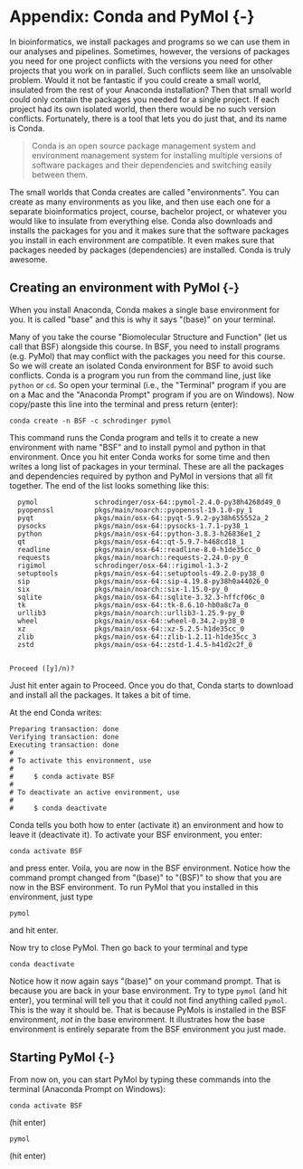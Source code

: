 # Appendix: Conda and PyMol {-}

In bioinformatics, we install packages and programs so we can use them in our analyses and pipelines. Sometimes, however, the versions of packages you need for one project conflicts with the versions you need for other projects that you work on in parallel. Such conflicts seem like an unsolvable problem. Would it not be fantastic if you could create a small world, insulated from the rest of your Anaconda installation? Then that small world could only contain the packages you needed for a single project. If each project had its own isolated world, then there would be no such version conflicts. Fortunately, there is a tool that lets you do just that, and its name is Conda.

> Conda is an open source package management system and environment management system for installing multiple versions of software packages and their dependencies and switching easily between them.

The small worlds that Conda creates are called "environments". You can create as many environments as you like, and then use each one for a separate bioinformatics project, course, bachelor project, or whatever you would like to insulate from everything else. Conda also downloads and installs the packages for you and it makes sure that the software packages you install in each environment are compatible. It even makes sure that packages needed by packages (dependencies) are installed. Conda is truly awesome.


## Creating an environment with PyMol {-}

When you install Anaconda, Conda makes a single base environment for you. It is called "base" and this is why it says "(base)" on your terminal.

Many of you take the course "Biomolecular Structure and Function" (let us call that BSF) alongside this course. In BSF, you need to install programs (e.g. PyMol) that may conflict with the packages you need for this course. So we will create an isolated Conda environment for BSF to avoid such conflicts. Conda is a program you run from the command line, just like `python` or `cd`. So open your terminal (i.e., the "Terminal" program if you are on a Mac and the "Anaconda Prompt" program if you are on Windows). Now copy/paste this line into the terminal and press return (enter):

```
conda create -n BSF -c schrodinger pymol
```

This command runs the Conda program and tells it to create a new environment with name "BSF" and to install pymol and python in that environment. Once you hit enter Conda works for some time and then writes a long list of packages in your terminal. These are all the packages and dependencies required by python and PyMol in versions that all fit together. The end of the list looks something like this:

```
  pymol              schrodinger/osx-64::pymol-2.4.0-py38h4268d49_0
  pyopenssl          pkgs/main/noarch::pyopenssl-19.1.0-py_1
  pyqt               pkgs/main/osx-64::pyqt-5.9.2-py38h655552a_2
  pysocks            pkgs/main/osx-64::pysocks-1.7.1-py38_1
  python             pkgs/main/osx-64::python-3.8.3-h26836e1_2
  qt                 pkgs/main/osx-64::qt-5.9.7-h468cd18_1
  readline           pkgs/main/osx-64::readline-8.0-h1de35cc_0
  requests           pkgs/main/noarch::requests-2.24.0-py_0
  rigimol            schrodinger/osx-64::rigimol-1.3-2
  setuptools         pkgs/main/osx-64::setuptools-49.2.0-py38_0
  sip                pkgs/main/osx-64::sip-4.19.8-py38h0a44026_0
  six                pkgs/main/noarch::six-1.15.0-py_0
  sqlite             pkgs/main/osx-64::sqlite-3.32.3-hffcf06c_0
  tk                 pkgs/main/osx-64::tk-8.6.10-hb0a8c7a_0
  urllib3            pkgs/main/noarch::urllib3-1.25.9-py_0
  wheel              pkgs/main/osx-64::wheel-0.34.2-py38_0
  xz                 pkgs/main/osx-64::xz-5.2.5-h1de35cc_0
  zlib               pkgs/main/osx-64::zlib-1.2.11-h1de35cc_3
  zstd               pkgs/main/osx-64::zstd-1.4.5-h41d2c2f_0


Proceed ([y]/n)?
```

Just hit enter again to Proceed. Once you do that, Conda starts to download and install all the packages. It takes a bit of time.

At the end Conda writes:

```
Preparing transaction: done
Verifying transaction: done
Executing transaction: done
#
# To activate this environment, use
#
#     $ conda activate BSF
#
# To deactivate an active environment, use
#
#     $ conda deactivate
```

Conda tells you both how to enter (activate it) an environment and how to leave it (deactivate it). To activate your BSF environment, you enter:

```
conda activate BSF
```

and press enter. Voila, you are now in the BSF environment. Notice how the command prompt changed from "(base)" to "(BSF)" to show that you are now in the BSF environment. To run PyMol that you installed in this environment, just type

```
pymol
```

and hit enter.

Now try to close PyMol. Then go back to your terminal and type

```
conda deactivate
```

Notice how it now again says "(base)" on your command prompt. That is because you are back in your base environment. Try to type `pymol` (and hit enter), you terminal will tell you that it could not find anything called `pymol`. This is the way it should be. That is because PyMols is installed in the BSF environment, *not* in the base environment. It illustrates how the base environment is entirely separate from the BSF environment you just made.

## Starting PyMol {-}

From now on, you can start PyMol by typing these commands into the terminal (Anaconda Prompt on Windows):

```
conda activate BSF
```

(hit enter)

```
pymol
```

(hit enter)

